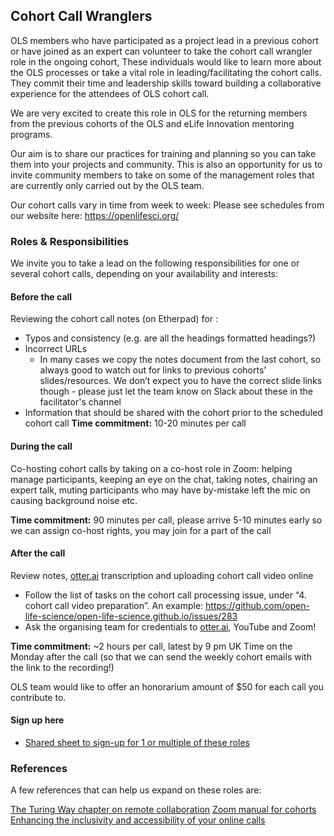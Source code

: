 ## Cohort Call Wranglers

OLS members who have participated as a project lead in a previous cohort or have joined as an expert can volunteer to take the cohort call wrangler role in the ongoing cohort,
These individuals would like to learn more about the OLS processes or take a vital role in leading/facilitating the cohort calls.
They commit their time and leadership skills toward building a collaborative experience for the attendees of OLS cohort call.

We are very excited to create this role in OLS for the returning members from the previous cohorts of the OLS and eLife Innovation mentoring programs.

Our aim is to share our practices for training and planning so you can take them into your projects and community.
This is also an opportunity for us to invite community members to take on some of the management roles that are currently only carried out by the OLS team.

Our cohort calls vary in time from week to week: Please see schedules from our website here: https://openlifesci.org/

### Roles & Responsibilities
We invite you to take a lead on the following responsibilities for one or several cohort calls, depending on your availability and interests:

#### Before the call
Reviewing the cohort call notes (on Etherpad) for :

 - Typos and consistency (e.g. are all the headings formatted headings?)
 - Incorrect URLs
    - In many cases we copy the notes document from the last cohort, so always good to watch out for links to previous cohorts’ slides/resources. We don’t expect you to have the correct slide links though - please just let the team know on Slack about these in the facilitator's channel 
 - Information that should be shared with the cohort prior to the scheduled cohort call
**Time commitment:** 10-20 minutes per call

#### During the call
Co-hosting cohort calls by taking on a co-host role in Zoom: helping manage participants, keeping an eye on the chat, taking notes, chairing an expert talk, muting participants who may have by-mistake left the mic on causing background noise etc.

**Time commitment:** 90 minutes per call, please arrive 5-10 minutes early so we can assign co-host rights, you may join for a part of the call

#### After the call
Review notes, [otter.ai](http://otter.ai/) transcription and uploading cohort call video online

 - Follow the list of tasks on the cohort call processing issue, under “4. cohort call video preparation”. An example: https://github.com/open-life-science/open-life-science.github.io/issues/283
 - Ask the organising team for credentials to [otter.ai](http://otter.ai/), YouTube and Zoom!

**Time commitment:** ~2 hours per call, latest by 9 pm UK Time on the Monday after the call (so that we can send the weekly cohort emails with the link to the recording!)

OLS team would like to offer an honorarium amount of $50 for each call you contribute to.

#### Sign up here
 - [Shared sheet to sign-up for 1 or multiple of these roles](https://docs.google.com/spreadsheets/d/1b0V10RTy8q4JSBGwW5vHGG2B2QbNx5JLqKSnAF1BN0c/edit?usp=sharing)



### References
A few references that can help us expand on these roles are:

[The Turing Way chapter on remote collaboration](https://the-turing-way.netlify.app/collaboration/remote-collab.html)
[Zoom manual for cohorts](https://support.zoom.us/hc/en-us/articles/360040324512-Roles-in-a-meeting)
[Enhancing the inclusivity and accessibility of your online calls](https://osf.io/k3bfn/)
